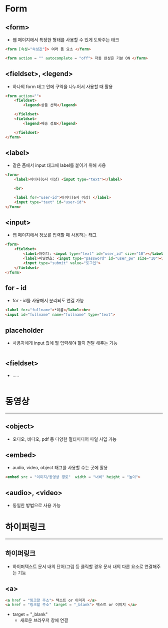 # Form



## <**form**>

- 웹 페이지에서 특정한 형태를 사용할 수 있게 도와주는 태크

```html
<form [속성="속성값"]> 여러 폼 요소 </form>

<form action = "" autocomplete = "off"> 자동 완성은 기본 ON </form>
```



## <**fieldset**>, <**legend**>

- 하나의 form 태그 안에 구역을 나누어서 사용할 때 활용

```html
<form action="">
    <fieldset>
        <legend>상품 선택</legend>

    </fieldset>
    <fieldset>
        <legend>배송 정보</legend>

    </fieldset>      
</form>
```



## <**label**>

- 같은 폼에서 input 태그에  label를 붙이기 위해 사용

```html
<form>
    <label>아이디(6자 이상) <input type="text"></label>

    <br>

    <label for="user-id">아이디(6자 이상) </label>
    <input type="text" id="user-id">
</form>
```



## <**input**>

- 웹 페이지에서 정보를 입력할 때 사용하는 태그

```html
<form>
    <fieldset>
        <label>아이디: <input type="text" id="user_id" size="10"></label>
        <label>비밀번호: <input type="password" id="user_pw" size="10"></label>
        <input type="submit" value="로그인">
    </fieldset>
</form>
```





## for - id

- for - id를 사용해서 분리되도 연결 가능

```html
<label for="fullname">*이름</label><br>
<input id="fullname" name="fullname" type="text">
```





## placeholder

- 사용자에게 input 값에 뭘 입력해야 할지 전달 해주는 기능

```html

```



## <**fieldset**>

- .....

```html

```







# 동영상

---

## <**object**>

- 오디오, 비디오, pdf 등 다양한 멀티미디어 파일 사입 가능

## <**embed**>

- audio, video, object 태그를 사용할 수는 곳에 활용

```html
<embed src = "이미지/동영상 경로"  width = "너비" height = "높이">
```

## <**audio**>, <**video**>

- 동일한 방법으로 사용 가능



# 하이퍼링크

---

## 하이퍼링크

- 하이퍼텍스트 문서 내의 단어/그림 등 클릭할 경우 문서 내의 다른 요소로 연결해주는 기능

## <**a**>

```html
<a href = "링크할 주소"> 텍스트 or 이미지 </a>
<a href = "링크할 주소" target = "_blank"> 텍스트 or 이미지 </a>
```

- target = "_blank"
  - 새로운 브라우저 창에 연결

